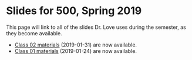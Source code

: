 # Slides for 500, Spring 2019

This page will link to all of the slides Dr. Love uses during the semester, as they become available.

- [Class 02 materials](https://github.com/THOMASELOVE/2019-500/tree/master/slides/class02) (2019-01-31) are now available.
- [Class 01 materials](https://github.com/THOMASELOVE/2019-500/tree/master/slides/class01) (2019-01-24) are now available.

